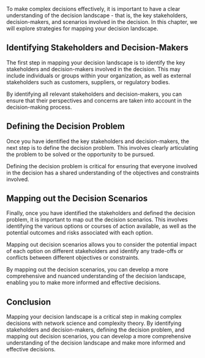 
To make complex decisions effectively, it is important to have a clear understanding of the decision landscape - that is, the key stakeholders, decision-makers, and scenarios involved in the decision. In this chapter, we will explore strategies for mapping your decision landscape.

Identifying Stakeholders and Decision-Makers
--------------------------------------------

The first step in mapping your decision landscape is to identify the key stakeholders and decision-makers involved in the decision. This may include individuals or groups within your organization, as well as external stakeholders such as customers, suppliers, or regulatory bodies.

By identifying all relevant stakeholders and decision-makers, you can ensure that their perspectives and concerns are taken into account in the decision-making process.

Defining the Decision Problem
-----------------------------

Once you have identified the key stakeholders and decision-makers, the next step is to define the decision problem. This involves clearly articulating the problem to be solved or the opportunity to be pursued.

Defining the decision problem is critical for ensuring that everyone involved in the decision has a shared understanding of the objectives and constraints involved.

Mapping out the Decision Scenarios
----------------------------------

Finally, once you have identified the stakeholders and defined the decision problem, it is important to map out the decision scenarios. This involves identifying the various options or courses of action available, as well as the potential outcomes and risks associated with each option.

Mapping out decision scenarios allows you to consider the potential impact of each option on different stakeholders and identify any trade-offs or conflicts between different objectives or constraints.

By mapping out the decision scenarios, you can develop a more comprehensive and nuanced understanding of the decision landscape, enabling you to make more informed and effective decisions.

Conclusion
----------

Mapping your decision landscape is a critical step in making complex decisions with network science and complexity theory. By identifying stakeholders and decision-makers, defining the decision problem, and mapping out decision scenarios, you can develop a more comprehensive understanding of the decision landscape and make more informed and effective decisions.


